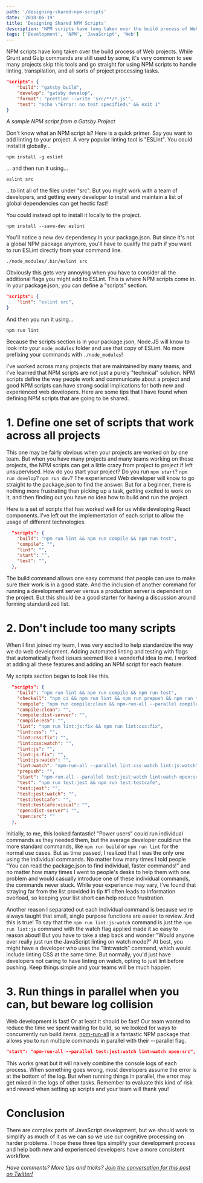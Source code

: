 ```yaml
---
path: '/designing-shared-npm-scripts'
date: '2018-06-19'
title: 'Designing Shared NPM Scripts'
description: "NPM scripts have long taken over the build process of Web projects."
tags: ['Development', 'NPM', 'JavaScript', 'Web']
---
```


NPM scripts have long taken over the build process of Web projects. While Grunt and Gulp commands are still used by
some, it's very common to see many projects skip this tools and go straight for using NPM scripts to handle linting,
transpilation, and all sorts of project processing tasks.

```json
"scripts": {
    "build": "gatsby build",
    "develop": "gatsby develop",
    "format": "prettier --write 'src/**/*.js'",
    "test": "echo \"Error: no test specified\" && exit 1"
}
```

_A sample NPM script from a Gatsby Project_

Don't know what an NPM script is? Here is a quick primer. Say you want to add linting to your project. A very popular
linting tool is "ESLint". You could install it globally...

```
npm install -g eslint
```

... and then run it using...

```
eslint src
```

...to lint all of the files under "src". But you might work with a team of developers, and getting every developer to
install and maintain a list of global dependencies can get hectic fast!

You could instead opt to install it locally to the project.

```
npm install --save-dev eslint
```

You'll notice a new dev dependency in your package.json. But since it's not a global NPM package anymore, you'll have to
qualify the path if you want to run ESLint directly from your command line.

```
./node_modules/.bin/eslint src
```

Obviously this gets very annoying when you have to consider all the additional flags you might add to ESLint. This is
where NPM scripts come in. In your package.json, you can define a "scripts" section.

```json
"scripts": {
    "lint": "eslint src",
}
```

And then you run it using...

```
npm run lint
```

Because the scripts section is in your package.json, Node.JS will know to look into your `node_modules` folder and use
that copy of ESLint. No more prefixing your commands with `./node_modules`!

I've worked across many projects that are maintained by many teams, and I've learned that NPM scripts are not just a
purely "technical" solution. NPM scripts define the way people work and communicate about a project and good NPM scripts
can have strong social implications for both new and experienced web developers. Here are some tips that I have found
when defining NPM scripts that are going to be shared.

# 1. Define one set of scripts that work across all projects

This one may be fairly obvious when your projects are worked on by one team. But when you have many projects and many
teams working on those projects, the NPM scripts can get a little crazy from project to project if left unsupervised.
How do you start your project? Do you run `npm start`? `npm run develop`? `npm run dev`? The experienced Web developer
will know to go straight to the package.json to find the answer. But for a beginner, there is nothing more frustrating
than picking up a task, getting excited to work on it, and then finding out you have no idea how to build and run the
project.

Here is a set of scripts that has worked well for us while developing React components. I've left out the implementation
of each script to allow the usage of different technologies.

```json
  "scripts": {
    "build": "npm run lint && npm run compile && npm run test",
    "compile": "",
    "lint": "",
    "start": "",
    "test": "",
  },
```

The build command allows one easy command that people can use to make sure their work is in a good state. And the
inclusion of another command for running a development server versus a production server is dependent on the project.
But this should be a good starter for having a discussion around forming standardized list.

# 2. Don't include too many scripts

When I first joined my team, I was very excited to help standardize the way we do web development. Adding automated
linting and testing with flags that automatically fixed issues seemed like a wonderful idea to me. I worked at adding
all these features and adding an NPM script for each feature.

My scripts section began to look like this.

```json
  "scripts": {
    "build": "npm run lint && npm run compile && npm run test",
    "checkall": "npm ci && npm run lint && npm run prepush && npm run test",
    "compile": "npm run compile:clean && npm-run-all --parallel compile:es5 compile:dist-server",
    "compile:clean": "",
    "compile:dist-server": "",
    "compile:es5": "",
    "lint": "npm run lint:js:fix && npm run lint:css:fix",
    "lint:css": "",
    "lint:css:fix": "",
    "lint:css:watch": "",
    "lint:js": "",
    "lint:js:fix": "",
    "lint:js:watch": "",
    "lint:watch": "npm-run-all --parallel lint:css:watch lint:js:watch",
    "prepush": "",
    "start": "npm-run-all --parallel test:jest:watch lint:watch open:src",
    "test": "npm run test:jest && npm run test:testcafe",
    "test:jest": "",
    "test:jest:watch": "",
    "test:testcafe": "",
    "test:testcafe:visual": "",
    "open:dist-server": "",
    "open:src": ""
  },
```

Initially, to me, this looked fantastic! "Power users" could run individual commands as they needed them, but the
average developer could run the more standard commands, like `npm run build` or `npm run lint` for the normal use cases.
But as time passed, I realized that I was the only one using the individual commands. No matter how many times I told
people "You can read the package.json to find individual, faster commands!" and no matter how many times I went to
people's desks to help them with one problem and would casually introduce one of these individual commands, the commands
never stuck. While your experience may vary, I've found that straying far from the list provided in tip #1 often leads
to information overload, so keeping your list short can help reduce frustration.

Another reason I separated out each individual command is because we're always taught that small, single purpose
functions are easier to review. And this is true! To say that the `npm run lint:js:watch` command is just the
`npm run lint:js` command with the watch flag applied made it so easy to reason about! But you have to take a step back
and wonder "Would anyone ever really just run the JavaScript linting on watch mode?" At best, you might have a developer
who uses the "lint:watch" command, which would include linting CSS at the same time. But normally, you'd just have
developers not caring to have linting on watch, opting to just lint before pushing. Keep things simple and your teams
will be much happier.

# 3. Run things in parallel when you can, but beware log collision

Web development is fast! Or at least it should be fast! Our team wanted to reduce the time we spent waiting for build,
so we looked for ways to concurrently run build items. [npm-run-all](https://github.com/mysticatea/npm-run-all/) is a
fantastic NPM package that allows you to run multiple commands in parallel with their --parallel flag.

```json
"start": "npm-run-all --parallel test:jest:watch lint:watch open:src",
```

This works great but it will naively combine the console logs of each process. When something goes wrong, most
developers assume the error is at the bottom of the log. But when running things in parallel, the error may get mixed in
the logs of other tasks. Remember to evaluate this kind of risk and reward when setting up scripts and your team will
thank you!

# Conclusion

There are complex parts of JavaScript development, but we should work to simplify as much of it as we can so we use our
cognitive processing on harder problems. I hope these three tips simplify your development process and help both new and
experienced developers have a more consistent workflow.

_Have comments? More tips and tricks? [Join the conversation for this post on Twitter!]()_
